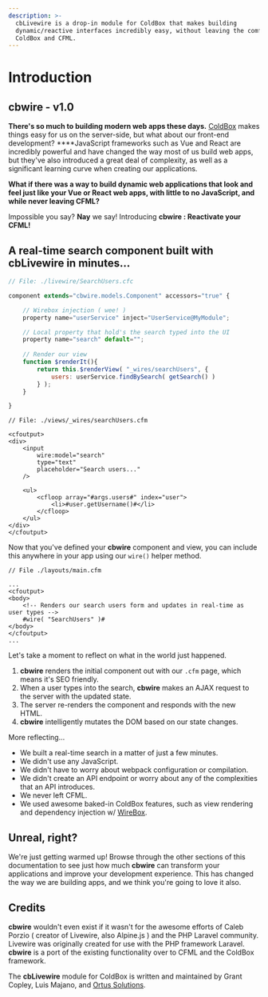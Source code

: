```yaml
---
description: >-
  cbLivewire is a drop-in module for ColdBox that makes building
  dynamic/reactive interfaces incredibly easy, without leaving the comfort of
  ColdBox and CFML.
---
```


# Introduction

## cbwire - v1.0

**There's so much to building modern web apps these days.** [ColdBox](https://coldbox.ortusbooks.com/) makes things easy for us on the server-side, but what about our front-end development? ****JavaScript frameworks such as Vue and React are incredibly powerful and have changed the way most of us build web apps, but they've also introduced a great deal of complexity, as well as a significant learning curve when creating our applications.

**What if there was a way to build dynamic web applications that look and feel just like your Vue or React web apps, with little to no JavaScript, and while never leaving CFML?**

Impossible you say? **Nay** we say! Introducing **cbwire : Reactivate your CFML!**

## A real-time search component built with cbLivewire in minutes...

```javascript
// File: ./livewire/SearchUsers.cfc

component extends="cbwire.models.Component" accessors="true" {

    // Wirebox injection ( wee! )
    property name="userService" inject="UserService@MyModule";

    // Local property that hold's the search typed into the UI
    property name="search" default="";
    
    // Render our view
    function $renderIt(){
        return this.$renderView( "_wires/searchUsers", {
            users: userService.findBySearch( getSearch() )
        } );
    }

}

```

```markup
// File: ./views/_wires/searchUsers.cfm

<cfoutput>
<div>
    <input 
        wire:model="search" 
        type="text" 
        placeholder="Search users..."
    />

    <ul>
        <cfloop array="#args.users#" index="user">
            <li>#user.getUsername()#</li>
        </cfloop>
    </ul>
</div>
</cfoutput>
```

Now that you've defined your **cbwire** component and view, you can include this anywhere in your app using our `wire()` helper method.

```markup
// File ./layouts/main.cfm

...
<cfoutput>
<body>
    <!-- Renders our search users form and updates in real-time as user types -->
    #wire( "SearchUsers" )#
</body>
</cfoutput>
...
```

Let's take a moment to reflect on what in the world just happened.

1. **cbwire** renders the initial component out with our `.cfm` page, which means it's SEO friendly.
2. When a user types into the search, **cbwire** makes an AJAX request to the server with the updated state.
3. The server re-renders the component and responds with the new HTML.
4. **cbwire** intelligently mutates the DOM based on our state changes.

More reflecting...

* We built a real-time search in a matter of just a few minutes.
* We didn't use any JavaScript.
* We didn't have to worry about webpack configuration or compilation. 
* We didn't create an API endpoint or worry about any of the complexities that an API introduces.
* We never left CFML.
* We used awesome baked-in ColdBox features, such as view rendering and dependency injection w/ [WireBox](https://wirebox.ortusbooks.com/).

## Unreal, right?

We're just getting warmed up! Browse through the other sections of this documentation to see just how much **cbwire** can transform your applications and improve your development experience. This has changed the way we are building apps, and we think you're going to love it also.

## Credits

**cbwire** wouldn't even exist if it wasn't for the awesome efforts of Caleb Porzio \( creator of Livewire, also Alpine.js \) and the PHP Laravel community. Livewire was originally created for use with the PHP framework Laravel. **cbwire** is a port of the existing functionality over to CFML and the ColdBox framework.

The **cbLivewire** module for ColdBox is written and maintained by Grant Copley, Luis Majano, and [Ortus Solutions](https://www.ortussolutions.com/).

